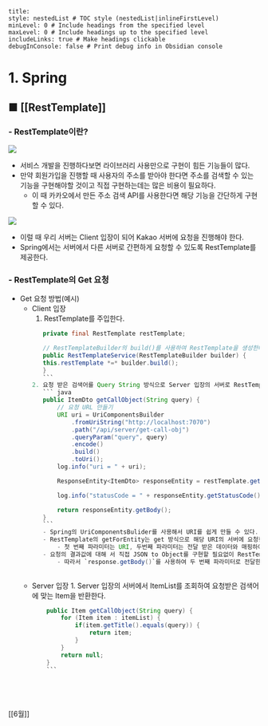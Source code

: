 ```table-of-contents
title: 
style: nestedList # TOC style (nestedList|inlineFirstLevel)
minLevel: 0 # Include headings from the specified level
maxLevel: 0 # Include headings up to the specified level
includeLinks: true # Make headings clickable
debugInConsole: false # Print debug info in Obsidian console
```

# 1. Spring
## ■ [[RestTemplate]]

### - RestTemplate이란?
![](https://i.imgur.com/zNA2OgA.png)
- 서비스 개발을 진행하다보면 라이브러리 사용만으로 구현이 힘든 기능들이 많다.
- 만약 회원가입을 진행할 때 사용자의 주소를 받아야 한다면 주소를 검색할 수 있는 기능을 구현해야할 것이고 직접 구현하는데는 많은 비용이 필요하다.
	- 이 때 카카오에서 만든 주소 검색 API를 사용한다면 해당 기능을 간단하게 구현할 수 있다.
	  
![](https://i.imgur.com/895V2Tm.png)
- 이럴 때 우리 서버는 Client 입장이 되어 Kakao 서버에 요청을 진행해야 한다.
- Spring에서는 서버에서 다른 서버로 간편하게 요청할 수 있도록 RestTemplate를 제공한다.

### - RestTemplate의 Get 요청
- Get 요청 방법(예시)
	- Client 입장
	     1. RestTemplate를 주입한다.
		 ``` java
			private final RestTemplate restTemplate;

			// RestTemplateBuilder의 build()를 사용하여 RestTemplate을 생성한다.
			public RestTemplateService(RestTemplateBuilder builder) {
			this.restTemplate *=* builder.build();
			}
			```
		2. 요청 받은 검색어를 Query String 방식으로 Server 입장의 서버로 RestTemplate를 사용하여 요청한다.
			``` java
			public ItemDto getCallObject(String query) {
			    // 요청 URL 만들기
			    URI uri = UriComponentsBuilder
		            .fromUriString("http://localhost:7070")
		            .path("/api/server/get-call-obj")
		            .queryParam("query", query)
		            .encode()
		            .build()
		            .toUri();
			    log.info("uri = " + uri);

			    ResponseEntity<ItemDto> responseEntity = restTemplate.getForEntity(uri, ItemDto.class);

			    log.info("statusCode = " + responseEntity.getStatusCode());

			    return responseEntity.getBody();
			}
			```
			- Spring의 UriComponentsBulider를 사용해서 URI를 쉽게 만들 수 있다.
			- RestTemplate의 getForEntity는 get 방식으로 해당 URI의 서버에 요청한다.
				- 첫 번째 파라미터는 URI, 두번째 파라미터는 전달 받은 데이터와 매핑하여 인스턴스화할 클래스의 타입을 명시한다.
			- 요청의 결과값에 대해 서 직접 JSON to Object를 구현할 필요없이 RestTemplate을 사용하면 자동으로 처리해준다.
				- 따라서 `response.getBody()`를 사용하여 두 번째 파라미터로 전달한 클래스 타입으로 자동 변환된 객체를 가져올 수 있다.
				  
	- Server 입장
		  1. Server 입장의 서버에서 ItemList를 조회하여 요청받은 검색어에 맞는 Item을 반환한다.
		``` java
			public Item getCallObject(String query) {
			    for (Item item : itemList) {
			        if(item.getTitle().equals(query)) {
			            return item;
			        }
			    }
			    return null;
			}
			```






[[6월]]
